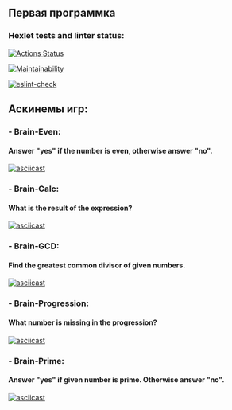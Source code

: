 ## Первая программка

### Hexlet tests and linter status:
[![Actions Status](https://github.com/Mr-Gurd/frontend-project-lvl1/workflows/hexlet-check/badge.svg)](https://github.com/Mr-Gurd/frontend-project-lvl1/actions)

[![Maintainability](https://api.codeclimate.com/v1/badges/a99a88d28ad37a79dbf6/maintainability)](https://codeclimate.com/github/codeclimate/codeclimate/maintainability)

[![eslint-check](https://github.com/Mr-Gurd/frontend-project-lvl1/actions/workflows/eslint.yml/badge.svg?branch=main)](https://github.com/Mr-Gurd/frontend-project-lvl1/actions/workflows/eslint.yml)

## Аскинемы игр:
### - Brain-Even:
#### Answer "yes" if the number is even, otherwise answer "no".
[![asciicast](https://asciinema.org/a/wdWyn9OZeD0zXiVC4UX0nBAtz.svg)](https://asciinema.org/a/wdWyn9OZeD0zXiVC4UX0nBAtz)
### - Brain-Calc:
#### What is the result of the expression?
[![asciicast](https://asciinema.org/a/1aAgk4IMvoZcTUaSBRI01TOv7.svg)](https://asciinema.org/a/1aAgk4IMvoZcTUaSBRI01TOv7)
### - Brain-GCD:
#### Find the greatest common divisor of given numbers.
[![asciicast](https://asciinema.org/a/zSC8UakczLsj6UjoD9sscv1xL.svg)](https://asciinema.org/a/zSC8UakczLsj6UjoD9sscv1xL)
### - Brain-Progression:
#### What number is missing in the progression?
[![asciicast](https://asciinema.org/a/FjXu0BEkqo4u84JppS99rBm30.svg)](https://asciinema.org/a/FjXu0BEkqo4u84JppS99rBm30)
### - Brain-Prime:
#### Answer "yes" if given number is prime. Otherwise answer "no".
[![asciicast](https://asciinema.org/a/JosqCHKG4yiA0f0fXvyF7zrtL.svg)](https://asciinema.org/a/JosqCHKG4yiA0f0fXvyF7zrtL)
